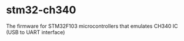 # stm32-ch340
The firmware for STM32F103 microcontrollers that emulates CH340 IC (USB to UART interface)
